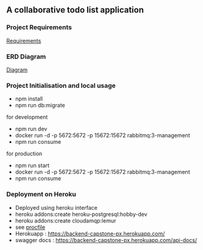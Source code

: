 ## A collaborative todo list application

### Project Requirements
[Requirements](./misc/backend_capstone.pdf)

### ERD Diagram
[Diagram](./misc/ERD.png)


### Project Initialisation and local usage

* npm install
* npm run db:migrate

for development
* npm run dev
* docker run -d -p 5672:5672 -p 15672:15672 rabbitmq:3-management  
* npm run consume

for production
* npm run start
* docker run -d -p 5672:5672 -p 15672:15672 rabbitmq:3-management  
* npm run consume

### Deployment on Heroku

* Deployed using heroku interface
* heroku addons:create heroku-postgresql:hobby-dev
* heroku addons:create cloudamqp:lemur
* see [procfile](procfile)
* Herokuapp : https://backend-capstone-px.herokuapp.com/
* swagger docs : https://backend-capstone-px.herokuapp.com/api-docs/



